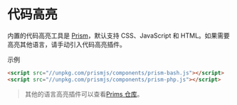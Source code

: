 # 代码高亮

内置的代码高亮工具是 [Prism](https://github.com/PrismJS/prism)，默认支持 CSS、JavaScript 和 HTML。如果需要高亮其他语言，请手动引入代码高亮插件。 

示例

```html
<script src="//unpkg.com/prismjs/components/prism-bash.js"></script>
<script src="//unpkg.com/prismjs/components/prism-php.js"></script>
```

>  其他的语言高亮插件可以查看[Prims 仓库](https://github.com/PrismJS/prism/tree/gh-pages/components)。 

